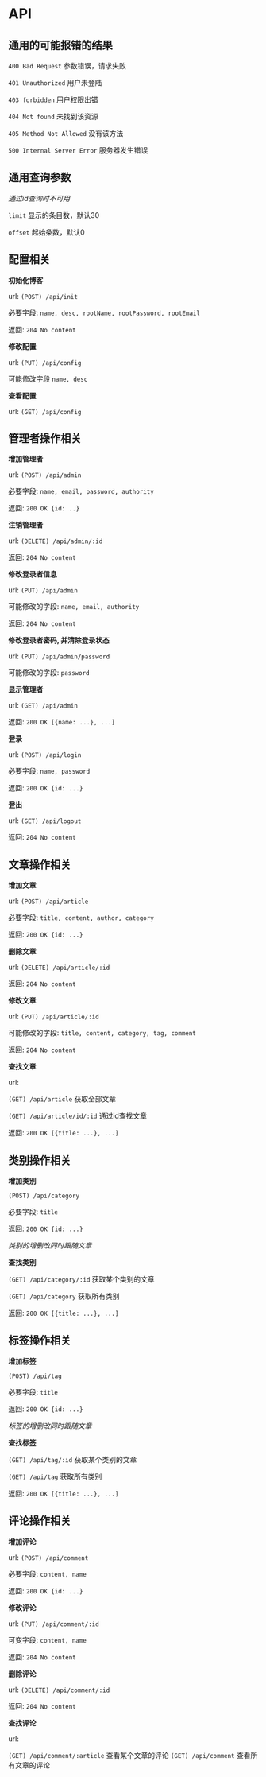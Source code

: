 # API

## 通用的可能报错的结果

`400 Bad Request` 参数错误，请求失败

`401 Unauthorized` 用户未登陆

`403 forbidden` 用户权限出错

`404 Not found` 未找到该资源

`405 Method Not Allowed` 没有该方法

`500 Internal Server Error` 服务器发生错误

## 通用查询参数

*通过id查询时不可用*

`limit` 显示的条目数，默认30

`offset` 起始条数，默认0

## 配置相关

**初始化博客**

url: `(POST) /api/init`

必要字段: `name, desc, rootName, rootPassword, rootEmail`

返回: `204 No content`

**修改配置**

url: `(PUT) /api/config`

可能修改字段 `name, desc`

**查看配置**

url: `(GET) /api/config`

## 管理者操作相关

**增加管理者**

url: `(POST) /api/admin`

必要字段: `name, email, password, authority`

返回: `200 OK {id: ..}`

**注销管理者**

url: `(DELETE) /api/admin/:id`

返回: `204 No content`

**修改登录者信息**

url: `(PUT) /api/admin`

可能修改的字段: `name, email, authority`

返回: `204 No content`

**修改登录者密码, 并清除登录状态**

url: `(PUT) /api/admin/password`

可能修改的字段: `password`

**显示管理者**

url: `(GET) /api/admin`

返回: `200 OK [{name: ...}, ...]`

**登录**

url: `(POST) /api/login`

必要字段: `name, password`

返回: `200 OK {id: ...}`

**登出**

url: `(GET) /api/logout`

返回: `204 No content`

## 文章操作相关

**增加文章**

url: `(POST) /api/article`

必要字段: `title, content, author, category`

返回: `200 OK {id: ...}`

**删除文章**

url: `(DELETE) /api/article/:id`

返回: `204 No content`

**修改文章**

url: `(PUT) /api/article/:id`

可能修改的字段: `title, content, category, tag, comment`

返回: `204 No content`

**查找文章**

url:

`(GET) /api/article` 获取全部文章

`(GET) /api/article/id/:id` 通过id查找文章

返回: `200 OK [{title: ...}, ...]`

## 类别操作相关

**增加类别**

`(POST) /api/category`

必要字段: `title`

返回: `200 OK {id: ...}`

*类别的增删改同时跟随文章*

**查找类别**

`(GET) /api/category/:id` 获取某个类别的文章

`(GET) /api/category` 获取所有类别

返回: `200 OK [{title: ...}, ...]`

## 标签操作相关

**增加标签**

`(POST) /api/tag`

必要字段: `title`

返回: `200 OK {id: ...}`

*标签的增删改同时跟随文章*

**查找标签**

`(GET) /api/tag/:id` 获取某个类别的文章

`(GET) /api/tag` 获取所有类别

返回: `200 OK [{title: ...}, ...]`

## 评论操作相关

**增加评论**

url: `(POST) /api/comment`

必要字段: `content, name`

返回: `200 OK {id: ...}`

**修改评论**

url: `(PUT) /api/comment/:id`

可变字段: `content, name`

返回: `204 No content`

**删除评论**

url: `(DELETE) /api/comment/:id`

返回: `204 No content`

**查找评论**

url:

`(GET) /api/comment/:article` 查看某个文章的评论
`(GET) /api/comment` 查看所有文章的评论

